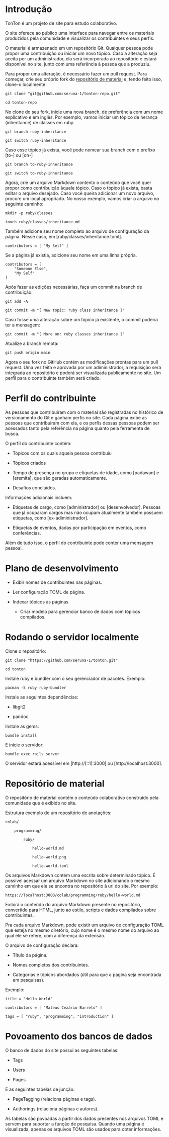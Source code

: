 # Introdução

TonTon é um projeto de site para estudo colaborativo.

O site oferece ao público uma interface para navegar entre os materiais produzidos pela comunidade e visualizar os contribuintes e seus perfis.

O material é armazenado em um repositório Git. Qualquer pessoa pode propor uma contribuição ou iniciar um novo tópico. Caso a alteração seja aceita por um administrador, ela será incorporada ao repositório e estará disponível no site, junto com uma referência à pessoa que a produziu.

Para propor uma alteração, é necessário fazer um pull request. Para começar, crie seu próprio fork do [repositório de material](https://github.com/seruna-1/tonton-repo/tree/main#) e, tendo feito isso, clone-o localmente:

	git clone "git@github.com:seruna-1/tonton-repo.git"

	cd tonton-repo

No clone do seu fork, inicie uma nova branch, de preferência com um nome explicativo e em inglês. Por exemplo, vamos iniciar um tópico de herança (inheritance) de classes em ruby.

	git branch ruby-inheritance

	git switch ruby-inheritance

Caso esse tópico já exista, você pode nomear sua branch com o prefixo [to-] ou [on-]

	git branch to-ruby-inheritance

	git switch to-ruby-inheritance

Agora, crie um arquivo Markdown contento o conteúdo que você quer propor como contribuição àquele tópico. Caso o tópico já exista, basta editar o arquivo desejado. Caso você queira adicionar um novo arquivo, procure um local apropriado. No nosso exemplo, vamos criar o arquivo no seguinte caminho:

	mkdir -p ruby/classes

	touch ruby/classes/inheritance.md

Também adicione seu nome completo ao arquivo de configuração da página. Nesse caso, em [ruby/classes/inheritance.toml].

	contributors = [ "My Self" ]

Se a página já existia, adicione seu nome em uma linha própria.

	contributors = [
		"Someone Else",
		"My Self"
	]

Após fazer as edições necessárias, faça um commit na branch de contribuição:

	git add -A

	git commit -m "[ New topic: ruby class inheritance ]"

Caso fosse uma alteração sobre um tópico já existente, o commit poderia ter a mensagem:

	git commit -m "[ More on: ruby classes inheritance ]"

Atualize a branch remota:

	git push origin main

Agora o seu fork no GitHub contém as modificações prontas para um pull request. Uma vez feita e aprovada por um adiministrador, a requisição será integrada ao repositório e poderá ser visualizada publicamente no site. Um perfil para o contribuinte também será criado.

# Perfil do contribuinte

As pessoas que contribuiram com o material são registradas no histórico de versionamento do Git e ganham perfis no site. Cada página exibe as pessoas que contribuiram com ela, e os perfis dessas pessoas podem ser acessados tanto pela referência na página quanto pela ferramenta de busca.

O perfil do contribuinte contém:

 - Tópicos com os quais aquela pessoa contribuiu

 - Tópicos criados

 - Tempo de presença no grupo e etiquetas de idade, como [padawan] e [eremita], que são geradas automaticamente.

 - Desafios concluídos.

Informações adicionais incluem:

 - Etiquetas de cargo, como [administrador] ou [desenvolvedor]. Pessoas que já ocuparam cargos mas não ocupam atualmente também possuem etiquetas, como [ex-adiministrador].

 - Etiquetas de eventos, dadas por participação em eventos, como conferências.

Além de tudo isso, o perfil do contribuinte pode conter uma mensagem pessoal.

# Plano de desenvolvimento

 - Exibir nomes de contribuintes nas páginas.

 - Ler configuração TOML de página.

 - Indexar tópicos às páginas 

   - Criar modelo para gerenciar banco de dados com tópicos compilados.

# Rodando o servidor localmente

Clone o repositório:

	git clone "https://github.com/seruna-1/tonton.git"

	cd tonton

Instale ruby e bundler com o seu gerenciador de pacotes. Exemplo:

	pacman -S ruby ruby-bundler

Instale as seguintes dependências:

 - libgit2

 - pandoc

Instale as gems:

	bundle install

E inicie o servidor:

	bundle exec rails server

O servidor estará acessível em [http://[::1]:3000] ou [http://localhost:3000].

# Repositório de material

O repositório de material contém o conteúdo colaborativo construído pela comunidade que é exibido no site.

Estrutura exemplo de um repositório de anotações:

	colab/

		programming/

			ruby/

				hello-world.md

				hello-world.png

				hello-world.toml

Os arquivos Markdown contém uma escrita sobre determinado tópico. É possível acessar um arquivo Markdown no site adicionando o mesmo caminho em que ele se encontra no repositório à url do site. Por exemplo:

	https://localhost:3000/colab/programming/ruby/hello-world.md

Exibirá o conteúdo do arquivo Markdown presente no repositório, convertido para HTML, junto ao estilo, scripts e dados compilados sobre contribuintes.

Pra cada arquivo Markdown, pode existir um arquivo de configuração TOML que esteja no mesmo diretório, cujo nome é o mesmo nome do arquivo ao qual ele se refere, com a diferença da extensão.

O arquivo de configuração declara:

 - Título da página.

 - Nomes completos dos contribuintes.

 - Categorias e tópicos abordados (útil para que a página seja encontrada em pesquisas).

Exemplo:

	title = "Hello World"

	contributors = [ "Mateus Cezário Barreto" ]

	tags = [ "ruby", "programming", "introduction" ]

# Povoamento dos bancos de dados

O banco de dados do site possui as seguintes tabelas:

 - Tags

 - Users

 - Pages

E as seguintes tabelas de junção:

 - PageTagging (relaciona páginas e tags).

 - Authorings (relaciona páginas e autores).

As tabelas são povoadas a partir dos dados presentes nos arquivos TOML e servem para suportar a função de pesquisa. Quando uma página é visualizada, apenas os arquivos TOML são usados para obter informações.

